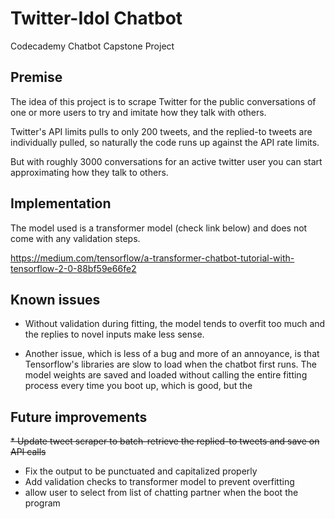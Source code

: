# Twitter-Idol Chatbot
Codecademy Chatbot Capstone Project

## Premise
The idea of this project is to scrape Twitter for the public conversations of one or more users to try and imitate how they talk with others.

Twitter's API limits pulls to only 200 tweets, and the replied-to tweets are individually pulled, so naturally the code runs up against the API rate limits.

But with roughly 3000 conversations for an active twitter user you can start approximating how they talk to others.

## Implementation
The model used is a transformer model (check link below) and does not come with any validation steps.

https://medium.com/tensorflow/a-transformer-chatbot-tutorial-with-tensorflow-2-0-88bf59e66fe2 

## Known issues
* Without validation during fitting, the model tends to overfit too much and the replies to novel inputs make less sense. 

* Another issue, which is less of a bug and more of an annoyance, is that Tensorflow's libraries are slow to load when the chatbot first runs.
The model weights are saved and loaded without calling the entire fitting process every time you boot up, which is good, but the
 
## Future improvements
~~* Update tweet scraper to batch-retrieve the replied-to tweets and save on API calls~~
* Fix the output to be punctuated and capitalized properly
* Add validation checks to transformer model to prevent overfitting
* allow user to select from list of chatting partner when the boot the program
 